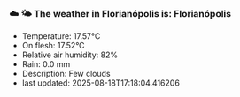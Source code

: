 ### ☁️ 🌤️  The weather in Florianópolis is: Florianópolis

- Temperature: 17.57°C
- On flesh: 17.52°C
- Relative air humidity: 82%
- Rain: 0.0 mm
- Description: Few clouds
- last updated: 2025-08-18T17:18:04.416206

